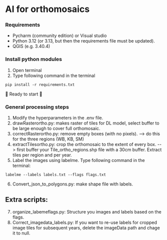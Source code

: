 # AI for orthomosaics

### Requirements
- Pycharm (community edition) or Visual studio
- Python 3.12 (or 3.13, but then the requirements file must be updated).
- QGIS (e.g. 3.40.4)

### Install python modules
1. Open terminal
2. Type following command in the terminal
~~~shell
pip install -r requirements.txt
~~~

:rocket: Ready to start :rocket:

### General processing steps
1. Modify the hyperparameters in the .env file. 
2. drawRasterortho.py: makes raster of tiles for DL model, select buffer to be large enough to cover full orthomosaic.
3. correctRasterortho.py: remove empty boxes (with no pixels). --> do this for the three regions (WB, KB, SM)
4. extractTilesortho.py: crop the orthomosaic to the extent of every box. --> first buffer your Tile_ortho_regions.shp file with a 30cm buffer. Extract tiles per region and per year.
5. Label the images using labelme. Type following command in the terminal:

~~~shell
labelme --labels labels.txt --flags flags.txt
~~~

6. Convert_json_to_polygons.py: make shape file with labels.

Extra scripts: 
--------------
7. organize_labemeflags.py: Structure you images and labels based on the flags.
8. Correct_imagedata_labels.py: If you want to re-use labels for cropped image tiles for subsequent years, delete the imageData path and chage it to null.

